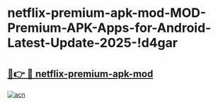 # netflix-premium-apk-mod-MOD-Premium-APK-Apps-for-Android-Latest-Update-2025-!d4gar

# <h2><a href="https://0y6xac.esa.edu.pl?title=netflix-premium-apk-mod&ref=d4gar">🔗👉 🔴 netflix-premium-apk-mod</a></h2>

[![acn](https://github.com/user-attachments/assets/0f9c940e-d8b0-45ae-aac7-cd30a18b3e1c)](https://0y6xac.esa.edu.pl?title=netflix-premium-apk-mod&ref=d4gar)

